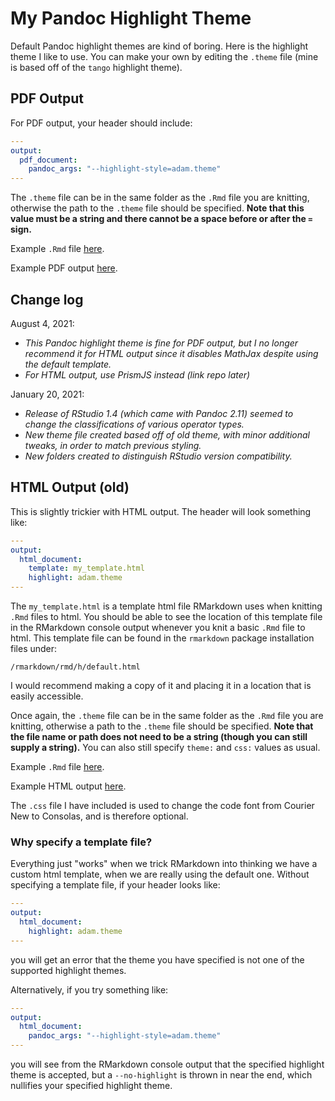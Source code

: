 # My Pandoc Highlight Theme

Default Pandoc highlight themes are kind of boring. Here is the highlight theme I like to use. You can make your own by editing the `.theme` file (mine is based off of the `tango` highlight theme). 

## PDF Output

For PDF output, your header should include:

```YAML
---
output:
  pdf_document:
    pandoc_args: "--highlight-style=adam.theme"
---
```

The `.theme` file can be in the same folder as the `.Rmd` file you are knitting, otherwise the path to the `.theme` file should be specified. **Note that this value must be a string and there cannot be a space before or after the `=` sign.**

Example `.Rmd` file [here](https://github.com/adamoshen/adam-highlight-theme/blob/master/RStudio%201.4/pdf/example.Rmd).

Example PDF output [here](https://github.com/adamoshen/adam-highlight-theme/blob/master/RStudio%201.4/pdf/example.pdf).

## Change log
August 4, 2021:
- *This Pandoc highlight theme is fine for PDF output, but I no longer recommend it for HTML output since it disables MathJax despite using the default template.*
- *For HTML output, use PrismJS instead (link repo later)*

January 20, 2021:
- *Release of RStudio 1.4 (which came with Pandoc 2.11) seemed to change the classifications of various operator types.*
- *New theme file created based off of old theme, with minor additional tweaks, in order to match previous styling.*
- *New folders created to distinguish RStudio version compatibility.*

## HTML Output (old)

This is slightly trickier with HTML output. The header will look something like:

```YAML
---
output: 
  html_document:
    template: my_template.html
    highlight: adam.theme
---
```

The `my_template.html` is a template html file RMarkdown uses when knitting `.Rmd` files to html. You should be able to see the location of this template file in the RMarkdown console output whenever you knit a basic `.Rmd` file to html. This template file can be found in the `rmarkdown` package installation files under:

```
/rmarkdown/rmd/h/default.html
```

I would recommend making a copy of it and placing it in a location that is easily accessible.

Once again, the `.theme` file can be in the same folder as the `.Rmd` file you are knitting, otherwise a path to the `.theme` file should be specified. **Note that the file name or path does not need to be a string (though you can still supply a string).** You can also still specify `theme:` and `css:` values as usual.

Example `.Rmd` file [here](https://github.com/adamoshen/adam-highlight-theme/blob/master/RStudio%201.4/html/demofile.Rmd).

Example HTML output [here](https://www.shena.ca/demofile.html).

The `.css` file I have included is used to change the code font from Courier New to Consolas, and is therefore optional.

### Why specify a template file?

Everything just "works" when we trick RMarkdown into thinking we have a custom html template, when we are really using the default one. Without specifying a template file, if your header looks like:

```YAML
---
output:
  html_document:
    highlight: adam.theme
---
```

you will get an error that the theme you have specified is not one of the supported highlight themes.

Alternatively, if you try something like:

```YAML
---
output: 
  html_document:
    pandoc_args: "--highlight-style=adam.theme"
---
```

you will see from the RMarkdown console output that the specified highlight theme is accepted, but a `--no-highlight` is thrown in near the end, which nullifies your specified highlight theme.

